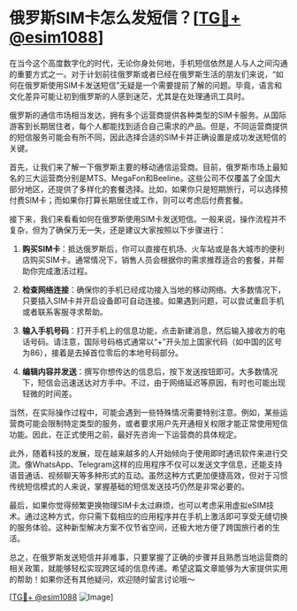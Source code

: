 # 俄罗斯SIM卡怎么发短信？[[TG💪+ @esim1088](https://t.me/s/esim1088)]

在当今这个高度数字化的时代，无论你身处何地，手机短信依然是人与人之间沟通的重要方式之一。对于计划前往俄罗斯或者已经在俄罗斯生活的朋友们来说，“如何在俄罗斯使用SIM卡发送短信”无疑是一个需要提前了解的问题。毕竟，语言和文化差异可能让初到俄罗斯的人感到迷茫，尤其是在处理通讯工具时。

俄罗斯的通信市场相当发达，拥有多个运营商提供各种类型的SIM卡服务。从国际游客到长期居住者，每个人都能找到适合自己需求的产品。但是，不同运营商提供的短信服务可能会有所不同，因此选择合适的SIM卡并正确设置是成功发送短信的关键。

首先，让我们来了解一下俄罗斯主要的移动通信运营商。目前，俄罗斯市场上最知名的三大运营商分别是MTS、MegaFon和Beeline。这些公司不仅覆盖了全国大部分地区，还提供了多样化的套餐选择。比如，如果你只是短期旅行，可以选择预付费SIM卡；而如果你打算长期居住或工作，则可以考虑后付费套餐。

接下来，我们来看看如何在俄罗斯使用SIM卡发送短信。一般来说，操作流程并不复杂，但为了确保万无一失，还是建议大家按照以下步骤进行：

1. **购买SIM卡**：抵达俄罗斯后，你可以直接在机场、火车站或是各大城市的便利店购买SIM卡。通常情况下，销售人员会根据你的需求推荐适合的套餐，并帮助你完成激活过程。

2. **检查网络连接**：确保你的手机已经成功接入当地的移动网络。大多数情况下，只要插入SIM卡并开启设备即可自动连接。如果遇到问题，可以尝试重启手机或者联系客服寻求帮助。

3. **输入手机号码**：打开手机上的信息功能，点击新建消息，然后输入接收方的电话号码。请注意，国际号码格式通常以“+”开头加上国家代码（如中国的区号为86），接着是去掉首位零后的本地号码部分。

4. **编辑内容并发送**：撰写你想传达的信息后，按下发送按钮即可。大多数情况下，短信会迅速送达对方手中。不过，由于网络延迟等原因，有时也可能出现轻微的时间差。

当然，在实际操作过程中，可能会遇到一些特殊情况需要特别注意。例如，某些运营商可能会限制特定类型的服务，或者要求用户先开通相关权限才能正常使用短信功能。因此，在正式使用之前，最好先咨询一下运营商的具体规定。

此外，随着科技的发展，现在越来越多的人开始倾向于使用即时通讯软件来进行交流。像WhatsApp、Telegram这样的应用程序不仅可以发送文字信息，还能支持语音通话、视频聊天等多种形式的互动。虽然这种方式更加便捷高效，但对于习惯传统短信模式的人来说，掌握基础的短信发送技巧仍然是非常必要的。

最后，如果你觉得频繁更换物理SIM卡太过麻烦，也可以考虑采用虚拟eSIM技术。通过这种方式，你只需下载相应的应用程序并在手机上激活即可享受无缝切换的服务体验。这种新型解决方案不仅节省空间，还极大地方便了跨国旅行者的生活。

总之，在俄罗斯发送短信并非难事，只要掌握了正确的步骤并且熟悉当地运营商的相关政策，就能够轻松实现跨区域的信息传递。希望这篇文章能够为大家提供实用的帮助！如果你还有其他疑问，欢迎随时留言讨论哦～

[[TG💪+ @esim1088](https://t.me/s/esim1088) ![Image](https://i.postimg.cc/4NQfJmqS/Snipaste-2025-05-13-00-14-12.png)]